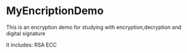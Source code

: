 # MyEncriptionDemo
This is an encryption demo for studying with encryption,decryption and digital signature 

It includes:
RSA
ECC

